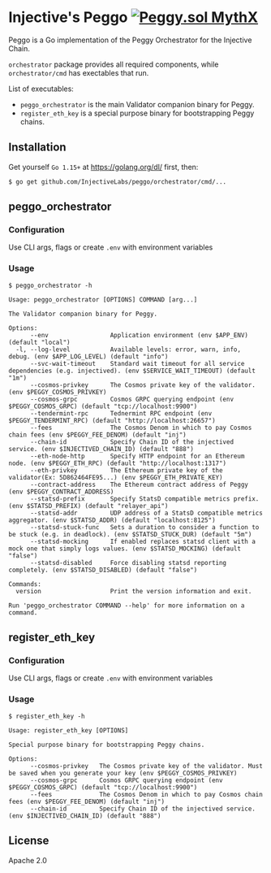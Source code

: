 # Injective's Peggo [![Peggy.sol MythX](https://badgen.net/https/api.mythx.io/v1/projects/82ca9468-f86d-4550-a0ae-bc120eeb055f/badge/data?cache=300&icon=https://raw.githubusercontent.com/ConsenSys/mythx-github-badge/main/logo_white.svg)](https://docs.mythx.io/dashboard/github-badges)

Peggo is a Go implementation of the Peggy Orchestrator for the Injective Chain.

`orchestrator` package provides all required components, while `orchestrator/cmd` has exectables that run.

List of executables:

* `peggo_orchestrator` is the main Validator companion binary for Peggy.
* `register_eth_key` is a special purpose binary for bootstrapping Peggy chains.

## Installation

Get yourself `Go 1.15+` at https://golang.org/dl/ first, then:

```
$ go get github.com/InjectiveLabs/peggo/orchestrator/cmd/...
```

## peggo_orchestrator

### Configuration

Use CLI args, flags or create `.env` with environment variables

### Usage

```
$ peggo_orchestrator -h

Usage: peggo_orchestrator [OPTIONS] COMMAND [arg...]

The Validator companion binary for Peggy.

Options:
      --env                 Application environment (env $APP_ENV) (default "local")
  -l, --log-level           Available levels: error, warn, info, debug. (env $APP_LOG_LEVEL) (default "info")
      --svc-wait-timeout    Standard wait timeout for all service dependencies (e.g. injectived). (env $SERVICE_WAIT_TIMEOUT) (default "1m")
      --cosmos-privkey      The Cosmos private key of the validator. (env $PEGGY_COSMOS_PRIVKEY)
      --cosmos-grpc         Cosmos GRPC querying endpoint (env $PEGGY_COSMOS_GRPC) (default "tcp://localhost:9900")
      --tendermint-rpc      Tednermint RPC endpoint (env $PEGGY_TENDERMINT_RPC) (default "http://localhost:26657")
      --fees                The Cosmos Denom in which to pay Cosmos chain fees (env $PEGGY_FEE_DENOM) (default "inj")
      --chain-id            Specify Chain ID of the injectived service. (env $INJECTIVED_CHAIN_ID) (default "888")
      --eth-node-http       Specify HTTP endpoint for an Ethereum node. (env $PEGGY_ETH_RPC) (default "http://localhost:1317")
      --eth-privkey         The Ethereum private key of the validator(Ex: 5D862464FE95...) (env $PEGGY_ETH_PRIVATE_KEY)
      --contract-address    The Ethereum contract address of Peggy (env $PEGGY_CONTRACT_ADDRESS)
      --statsd-prefix       Specify StatsD compatible metrics prefix. (env $STATSD_PREFIX) (default "relayer_api")
      --statsd-addr         UDP address of a StatsD compatible metrics aggregator. (env $STATSD_ADDR) (default "localhost:8125")
      --statsd-stuck-func   Sets a duration to consider a function to be stuck (e.g. in deadlock). (env $STATSD_STUCK_DUR) (default "5m")
      --statsd-mocking      If enabled replaces statsd client with a mock one that simply logs values. (env $STATSD_MOCKING) (default "false")
      --statsd-disabled     Force disabling statsd reporting completely. (env $STATSD_DISABLED) (default "false")

Commands:
  version                   Print the version information and exit.

Run 'peggo_orchestrator COMMAND --help' for more information on a command.
```

## register_eth_key

### Configuration

Use CLI args, flags or create `.env` with environment variables

### Usage

```
$ register_eth_key -h

Usage: register_eth_key [OPTIONS]

Special purpose binary for bootstrapping Peggy chains.

Options:
      --cosmos-privkey   The Cosmos private key of the validator. Must be saved when you generate your key (env $PEGGY_COSMOS_PRIVKEY)
      --cosmos-grpc      Cosmos GRPC querying endpoint (env $PEGGY_COSMOS_GRPC) (default "tcp://localhost:9900")
      --fees             The Cosmos Denom in which to pay Cosmos chain fees (env $PEGGY_FEE_DENOM) (default "inj")
      --chain-id         Specify Chain ID of the injectived service. (env $INJECTIVED_CHAIN_ID) (default "888")
```

## License

Apache 2.0
